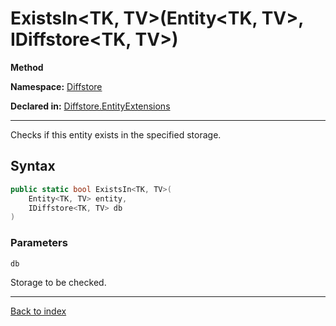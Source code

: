 # ExistsIn<TK, TV>(Entity<TK, TV>, IDiffstore<TK, TV>)

**Method**

**Namespace:** [Diffstore](Diffstore.md)

**Declared in:** [Diffstore.EntityExtensions](Diffstore.EntityExtensions.md)

------



Checks if this entity exists in the specified storage.


## Syntax

```csharp
public static bool ExistsIn<TK, TV>(
	Entity<TK, TV> entity,
	IDiffstore<TK, TV> db
)
```

### Parameters

`db`

Storage to be checked.

------

[Back to index](index.md)